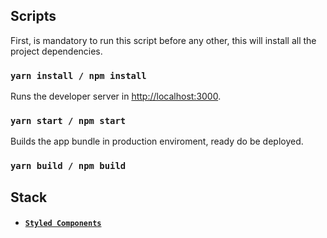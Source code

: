 ## Scripts

First, is mandatory to run this script before any other, this will install all the project dependencies.
### `yarn install / npm install`

Runs the developer server in [http://localhost:3000](http://localhost:3000).
### `yarn start / npm start`

Builds the app bundle in production enviroment, ready do be deployed.
### `yarn build / npm build`


## Stack

- #### [`Styled Components`](https://www.styled-components.com/)
